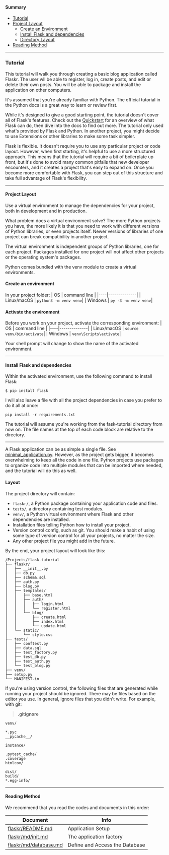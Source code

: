 #### Summary
- [Tutorial](https://github.com/romuro-pauliv/Introduction-to-Flask/tree/main/flask-tutorial#tutorial)
- [Project Layout](https://github.com/romuro-pauliv/Introduction-to-Flask/tree/main/flask-tutorial#project-layout)
    + [Create an Environment](https://github.com/romuro-pauliv/Introduction-to-Flask/tree/main/flask-tutorial#create-an-environment)
    + [Install Flask and dependencies](https://github.com/romuro-pauliv/Introduction-to-Flask/tree/main/flask-tutorial#install-flask-and-dependencies)
    + [Directory Layout](https://github.com/romuro-pauliv/Introduction-to-Flask/tree/main/flask-tutorial#layout)
- [Reading Method](https://github.com/romuro-pauliv/Introduction-to-Flask/tree/main/flask-tutorial#reading-method)

----
### Tutorial

This tutorial will walk you through creating a basic blog application called Flaskr. The user wll be able to register, log in, create posts, and edit or delete their own posts. You will be able to package and install the application on other computers.

It's assumed that you're already familiar with Python. The official tutorial in the Python docs is a great way to learn or review first.

While it's designed to give a good starting point, the tutorial doesn't cover all of Flask's features. Check out the [Quickstart](https://github.com/romuro-pauliv/Introduction-to-Flask/tree/main/quickstart) for an overview of what Flask can do, then dive into the docs to find out more. The tutorial only used what's provided by Flask and Python. In another project, you might decide to use Extensions or other libraries to make some task simpler.

Flask is flexible. It doesn't require you to use any particular project or code layout. However, when first starting, it's helpful to use a more structured approach. This means that the tutorial will require a bit of boilerplate up front, but it's done to avoid many common pitfalls that new developer encounters, and it creates a project that's easy to expand on. Once you become more comfortable with Flask, you can step out of this structure and take full advantage of Flask's flexibility.

----

#### Project Layout

Use a virtual environment to manage the dependencies for your project, both in development and in production.

What problem does a virtual environment solve? The more Python projects you have, the more likely it is that you need to work with different versions of Python libraries, or even projects itself. Newer versions of libraries of one project can break compatibility in another project.

The virtual environment is independent groups of Python libraries, one for each project. Packages installed for one project will not affect other projects or the operating system's packages.

Python comes bundled with the venv module to create a virtual environments.

#### Create an environment
In your project folder:
| OS | command line |
|----|--------------|
| Linux/macOS | `python3 -m venv venv`|
| Windows | `py -3 -m venv venv`|

#### Activate the environment
Before you work on your project, activate the corresponding environment:
| OS | command line |
|----|--------------|
| Linux/macOS | `source venv/bin/activate`|
| Windows | `venv\Scripts\activate`|

Your shell prompt will change to show the name of the activated environment.

----
#### Install Flask and dependencies
Within the activated environment, use the following command to install Flask:

`$ pip install flask`

I will also leave a file with all the project dependencies in case you prefer to do it all at once:

`pip install -r requirements.txt`

The tutorial will assume you're working from the fask-tutorial directory from now on. The file names at the top of each code block are relative to the directory.

----

A Flask application can be as simple a single file. See [minimal_application.py](https://github.com/romuro-pauliv/Introduction-to-Flask/blob/main/quickstart/1_minimal_application.py). However, as the project gets bigger, it becomes overwhelming to keep all the code in one file. Python projects use packages to organize code into multiple modules that can be imported where needed, and the tutorial will do this as well.

#### Layout

The project directory will contain:
- `flaskr/`, a Python package containing your application code and files.
- `tests/`, a directory containing test modules.
- `venv/`, a Python virtual environment where Flask and other dependencies are installed.
- Installation files telling Python how to install your project.
- Version control config, such as git. You should make a habit of using some type of version control for all your projects, no matter the size.
- Any other project file you might add in the future.

By the end, your project layout will look like this:

```
/Projects/flask-tutorial
├── flaskr/
│   ├── __init__.py
│   ├── db.py
│   ├── schema.sql
│   ├── auth.py
│   ├── blog.py
│   ├── templates/
│   │   ├── base.html
│   │   ├── auth/
│   │   │   ├── login.html
│   │   │   └── register.html
│   │   └── blog/
│   │       ├── create.html
│   │       ├── index.html
│   │       └── update.html
│   └── static/
│       └── style.css
├── tests/
│   ├── conftest.py
│   ├── data.sql
│   ├── test_factory.py
│   ├── test_db.py
│   ├── test_auth.py
│   └── test_blog.py
├── venv/
├── setup.py
└── MANIFEST.in
```

If you're using version control, the following files that are generated while running your project should be ignored. There may be files based on the editor you use. In general, ignore files that you didn't write. For example, with git:

> **.gitignore**
```
venv/

*.pyc
__pycache__/

instance/

.pytest_cache/
.coverage
htmlcov/

dist/
build/
*.egg-info/
```
----

#### Reading Method

We recommend that you read the codes and documents in this order:

| Document | Info |
|----------|------|
| [flaskr/README.md](https://github.com/romuro-pauliv/Introduction-to-Flask/tree/main/flask-tutorial/flaskr) | Application Setup |
| [flaskr/md/init.md](https://github.com/romuro-pauliv/Introduction-to-Flask/blob/main/flask-tutorial/flaskr/md/init.md) | The application factory |
| [flaskr/md/database.md](https://github.com/romuro-pauliv/Introduction-to-Flask/blob/main/flask-tutorial/flaskr/md/database.md) | Define and Access the Database |
